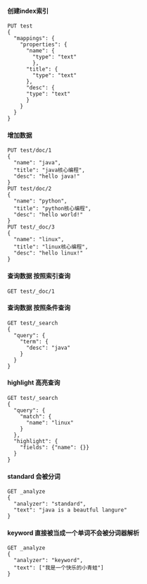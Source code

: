 #### 创建index索引
````http
PUT test 
{
  "mappings": {
    "properties": {
      "name": {
        "type": "text"
        },
      "title": {
        "type": "text"
      },
      "desc": {
      "type": "text"
      }
    }
  }
}
````

#### 增加数据
````http
PUT test/doc/1
{
  "name": "java",
  "title": "java核心编程",
  "desc": "hello java!"
}
PUT test/doc/2
{
  "name": "python",
  "title": "python核心编程",
  "desc": "hello world!"
}
PUT test/_doc/3
{
  "name": "linux",
  "title": "linux核心编程",
  "desc": "hello linux!"
}
````


#### 查询数据 按照索引查询
````http
GET test/_doc/1
````

#### 查询数据 按照条件查询
````http
GET test/_search
{
  "query": {
    "term": {
      "desc": "java"
    }
  }
}
````

#### highlight 高亮查询
````http
GET test/_search
{
  "query": {
    "match": {
      "name": "linux"
    }
  },
  "highlight": {
    "fields": {"name": {}}
  }
}
````

#### standard 会被分词
````http
GET _analyze
{
  "analyzer": "standard",
  "text": "java is a beautful langure"
}
````


#### keyword 直接被当成一个单词不会被分词器解析
````http
GET _analyze
{
  "analyzer": "keyword",
  "text": ["我是一个快乐的小青蛙"]
}
````

